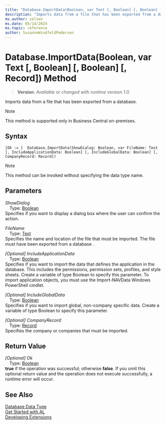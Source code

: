 ```yaml
---
title: "Database.ImportData(Boolean, var Text [, Boolean] [, Boolean] [, Record]) Method"
description: "Imports data from a file that has been exported from a database."
ms.author: solsen
ms.date: 05/14/2024
ms.topic: reference
author: SusanneWindfeldPedersen
---
```

[//]: # (START>DO_NOT_EDIT)
[//]: # (IMPORTANT:Do not edit any of the content between here and the END>DO_NOT_EDIT.)
[//]: # (Any modifications should be made in the .xml files in the ModernDev repo.)
# Database.ImportData(Boolean, var Text [, Boolean] [, Boolean] [, Record]) Method
> **Version**: _Available or changed with runtime version 1.0._

Imports data from a file that has been exported from a database.

> [!NOTE]
> This method is supported only in Business Central on-premises.

## Syntax
```AL
[Ok := ]  Database.ImportData(ShowDialog: Boolean, var FileName: Text [, IncludeApplicationData: Boolean] [, IncludeGlobalData: Boolean] [, CompanyRecord: Record])
```
> [!NOTE]
> This method can be invoked without specifying the data type name.
## Parameters
*ShowDialog*  
&emsp;Type: [Boolean](../boolean/boolean-data-type.md)  
Specifies if you want to display a dialog box where the user can confirm the action.  

*FileName*  
&emsp;Type: [Text](../text/text-data-type.md)  
Specifies the name and location of the file that must be imported. The file must have been exported from a database
      .  

*[Optional] IncludeApplicationData*  
&emsp;Type: [Boolean](../boolean/boolean-data-type.md)  
Specifies if you want to import the data that defines the application in the database. This includes the permissions, permission sets, profiles, and style sheets.
Create a variable of type Boolean to specify this parameter.
To import application objects, you must use the Import-NAVData Windows PowerShell cmdlet.  

*[Optional] IncludeGlobalData*  
&emsp;Type: [Boolean](../boolean/boolean-data-type.md)  
Specifies if you want to import global, non-company specific data.
Create a variable of type Boolean to specify this parameter.  

*[Optional] CompanyRecord*  
&emsp;Type: [Record](../record/record-data-type.md)  
Specifies the company or companies that must be imported.  


## Return Value
*[Optional] Ok*  
&emsp;Type: [Boolean](../boolean/boolean-data-type.md)  
**true** if the operation was successful; otherwise **false**.   If you omit this optional return value and the operation does not execute successfully, a runtime error will occur.  


[//]: # (IMPORTANT: END>DO_NOT_EDIT)
## See Also
[Database Data Type](database-data-type.md)  
[Get Started with AL](../../devenv-get-started.md)  
[Developing Extensions](../../devenv-dev-overview.md)